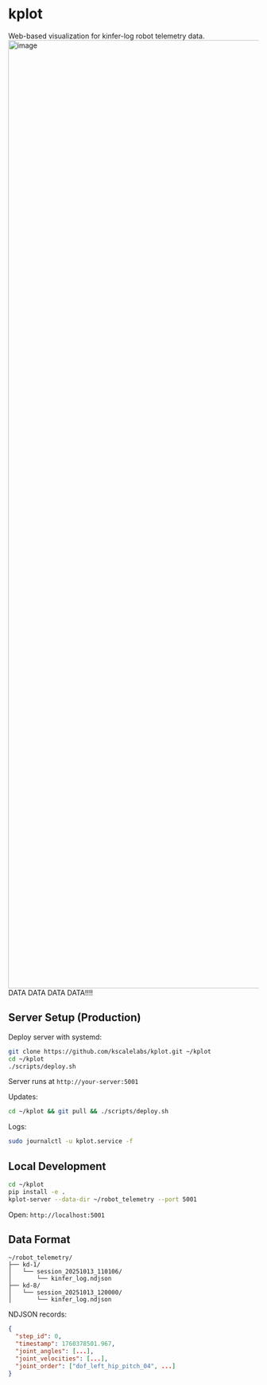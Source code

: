 # kplot

Web-based visualization for kinfer-log robot telemetry data.
<img width="2144" height="1905" alt="image" src="https://github.com/user-attachments/assets/5365491f-99a7-4fc2-a36b-db3422dcbb5e" />
DATA DATA DATA DATA!!!!

## Server Setup (Production)

Deploy server with systemd:

```bash
git clone https://github.com/kscalelabs/kplot.git ~/kplot
cd ~/kplot
./scripts/deploy.sh
```

Server runs at `http://your-server:5001`

Updates:
```bash
cd ~/kplot && git pull && ./scripts/deploy.sh
```

Logs:
```bash
sudo journalctl -u kplot.service -f
```

## Local Development

```bash
cd ~/kplot
pip install -e .
kplot-server --data-dir ~/robot_telemetry --port 5001
```

Open: `http://localhost:5001`

## Data Format

```
~/robot_telemetry/
├── kd-1/
│   └── session_20251013_110106/
│       └── kinfer_log.ndjson
├── kd-8/
│   └── session_20251013_120000/
│       └── kinfer_log.ndjson
```

NDJSON records:
```json
{
  "step_id": 0,
  "timestamp": 1760378501.967,
  "joint_angles": [...],
  "joint_velocities": [...],
  "joint_order": ["dof_left_hip_pitch_04", ...]
}
```
